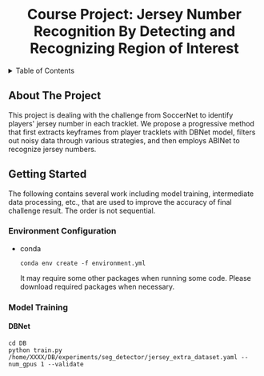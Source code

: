 
<!-- PROJECT LOGO -->
<br />
<div align="center">

  <h1 align="center">Course Project: Jersey Number Recognition By Detecting and Recognizing Region of Interest</h3>


</div>



<!-- TABLE OF CONTENTS -->
<details>
  <summary>Table of Contents</summary>
  <ol>
    <li>
      <a href="#about-the-project">About The Project</a>
    </li>
    <li>
      <a href="#getting-started">Getting Started</a>
      <ul>
        <li><a href="#environment-configuration">Environment Configuration</a></li>
        <li><a href="#model-training">Model Training</a></li>
        <li><a href="#installation">Installation</a></li>
      </ul>
    </li>
  </ol>
</details>



<!-- ABOUT THE PROJECT -->
## About The Project


This project is dealing with the challenge from SoccerNet to identify players' jersey number in each tracklet. We propose a progressive method that first extracts keyframes from player tracklets with DBNet model, filters out noisy data through various strategies, and then employs ABINet to recognize jersey numbers.



<!-- GETTING STARTED -->
## Getting Started

The following contains several work including model training, intermediate data processing, etc., that are used to improve the accuracy of final challenge result. The order is not sequential. 

### Environment Configuration
* conda
  ```
  conda env create -f environment.yml
  ```
    It may require some other packages when running some code. Please download required packages when necessary.

### Model Training
#### DBNet
  ```
  cd DB
  python train.py /home/XXXX/DB/experiments/seg_detector/jersey_extra_dataset.yaml --num_gpus 1 --validate
  ```



